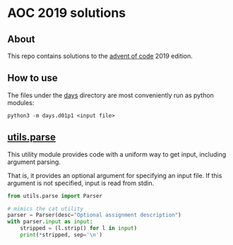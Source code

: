 # AOC 2019 solutions

## About

This repo contains solutions to the [advent of code](https://adventofcode.com/) 2019 edition.

## How to use

The files under the [days](days) directory are most conveniently run as python modules:

```shell
python3 -m days.d01p1 <input file>
```

## [utils.parse](utils/parse.py)

This utility module provides code with a uniform way to get input,
including argument parsing.

That is, it provides an optional argument for specifying an input file.
If this argument is not specified, input is read from stdin.

```python
from utils.parse import Parser

# mimics the cat utility
parser = Parser(desc="Optional assignment description")
with parser.input as input:
    stripped = (l.strip() for l in input)
    print(*stripped, sep='\n')
```
